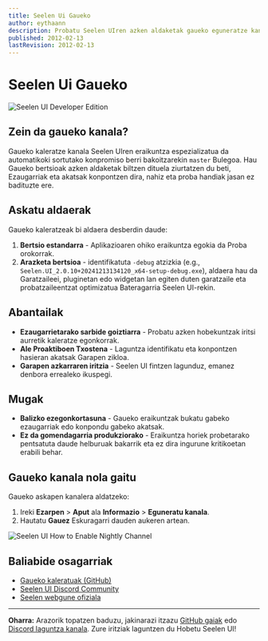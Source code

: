 ```yaml
---
title: Seelen Ui Gaueko
author: eythaann
description: Probatu Seelen UIren azken aldaketak gaueko eguneratze kanalarekin!
published: 2012-02-13
lastRevision: 2012-02-13
---
```


# Seelen Ui Gaueko

![Seelen UI Developer Edition](https://github.com/user-attachments/assets/76634b49-7b09-4ef2-9643-e93542309f5d)

## Zein da gaueko kanala?

Gaueko kaleratze kanala Seelen UIren eraikuntza espezializatua da automatikoki
sortutako konpromiso berri bakoitzarekin `master` Bulegoa. Hau Gaueko bertsioak
azken aldaketak biltzen dituela ziurtatzen du beti, Ezaugarriak eta akatsak
konpontzen dira, nahiz eta proba handiak jasan ez badituzte ere.

## Askatu aldaerak

Gaueko kaleratzeak bi aldaera desberdin daude:

1. **Bertsio estandarra** - Aplikazioaren ohiko eraikuntza egokia da Proba
   orokorrak.
2. **Arazketa bertsioa** - identifikatuta `-debug` atzizkia (e.g.,
   `Seelen.UI_2.0.10+20241213134120_x64-setup-debug.exe`), aldaera hau da
   Garatzaileei, pluginetan edo widgetan lan egiten duten garatzaile eta
   probatzaileentzat optimizatua Bateragarria Seelen UI-rekin.

## Abantailak

- **Ezaugarrietarako sarbide goiztiarra** - Probatu azken hobekuntzak iritsi
  aurretik kaleratze egonkorrak.
- **Ale Proaktiboen Txostena** - Laguntza identifikatu eta konpontzen hasieran
  akatsak Garapen zikloa.
- **Garapen azkarraren iritzia** - Seelen UI fintzen lagunduz, emanez denbora
  errealeko ikuspegi.

## Mugak

- **Balizko ezegonkortasuna** - Gaueko eraikuntzak bukatu gabeko ezaugarriak edo
  konpondu gabeko akatsak.
- **Ez da gomendagarria produkziorako** - Eraikuntza horiek probetarako
  pentsatuta daude helburuak bakarrik eta ez dira ingurune kritikoetan erabili
  behar.

## Gaueko kanala nola gaitu

Gaueko askapen kanalera aldatzeko:

1. Ireki **Ezarpen** > **Aput** ala **Informazio** > **Eguneratu kanala**.
2. Hautatu **Gauez** Eskuragarri dauden aukeren artean.

![Seelen UI How to Enable Nightly Channel](https://github.com/user-attachments/assets/ae88aeac-98cc-4424-a9e7-fb59740b694e)

## Baliabide osagarriak

- [Gaueko kaleratuak (GitHub)](https://github.com/eythaann/Seelen-UI/releases/tag/nightly)
- [Seelen UI Discord Community](https://discord.gg/ABfASx5ZAJ)
- [Seelen webgune ofiziala](https://seelen.io)

---

**Oharra:** Arazorik topatzen baduzu, jakinarazi itzazu
[GitHub gaiak](https://github.com/eythaann/Seelen-UI/issues) edo
[Discord laguntza kanala](https://discord.gg/ABfASx5ZAJ). Zure iritziak
laguntzen du Hobetu Seelen UI!
